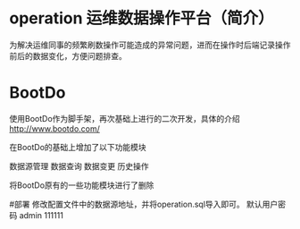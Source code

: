 # operation 运维数据操作平台（简介）

为解决运维同事的频繁刷数操作可能造成的异常问题，进而在操作时后端记录操作前后的数据变化，方便问题排查。



# BootDo 
使用BootDo作为脚手架，再次基础上进行的二次开发，具体的介绍 http://www.bootdo.com/


在BootDo的基础上增加了以下功能模块

数据源管理 数据查询  数据变更  历史操作
  
  
将BootDo原有的一些功能模块进行了删除

#部署
修改配置文件中的数据源地址，并将operation.sql导入即可。
默认用户密码 admin 111111
